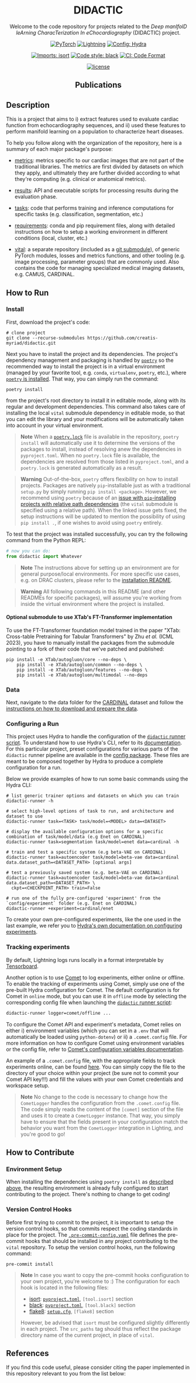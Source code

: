 <div align="center">

# DIDACTIC

Welcome to the code repository for projects related to the *Deep manIfolD leArning CharacTerization In eChocardiography* (DIDACTIC) project.

<a href="https://pytorch.org/get-started/locally/"><img alt="PyTorch" src="https://img.shields.io/badge/PyTorch-ee4c2c?logo=pytorch&logoColor=white"></a>
<a href="https://pytorchlightning.ai/"><img alt="Lightning" src="https://img.shields.io/badge/-Lightning-792ee5?logo=pytorchlightning&logoColor=white"></a>
<a href="https://hydra.cc/"><img alt="Config: Hydra" src="https://img.shields.io/badge/Config-Hydra-89b8cd"></a>

[![Imports: isort](https://img.shields.io/badge/%20imports-isort-%231674b1?style=flat&labelColor=ef8336)](https://pycqa.github.io/isort/)
[![Code style: black](https://img.shields.io/badge/code%20style-black-000000.svg)](https://github.com/psf/black)
[![CI: Code Format](https://github.com/creatis-myriad/didactic/actions/workflows/code-format.yml/badge.svg?branch=main)](https://github.com/creatis-myriad/didactic/actions/workflows/code-format.yml?query=branch%3Amain)

[![license](https://img.shields.io/badge/License-Apache%202.0-blue.svg)](https://github.com/creatis-myriad/didactic/blob/dev/LICENSE)

## Publications

</div>

## Description
This is a project that aims to i) extract features used to evaluate cardiac function from echocardiography sequences,
and ii) used these features to perform manifold learning on a population to characterize heart diseases.

To help you follow along with the organization of the repository, here is a summary of each major package's purpose:

- [metrics](didactic/metrics): metrics specific to our cardiac images that are not part of the
traditional libraries. The metrics are first divided by datasets on which they apply, and ultimately they are further
divided according to what they're computing (e.g. clinical or anatomical metrics).

- [results](didactic/results): API and executable scripts for processing results during the evaluation phase.

- [tasks](didactic/tasks): code that performs training and inference computations for specific tasks
(e.g. classification, segmentation, etc.)

- [requirements](requirements): conda and pip requirement files, along with detailed instructions on how to setup a
working environment in different conditions (local, cluster, etc.)

- [vital](https://github.com/creatis-myriad/vital/tree/dev/vital): a separate repository (included as a
[git submodule](https://git-scm.com/book/en/v2/Git-Tools-Submodules)), of generic PyTorch modules, losses and metrics
functions, and other tooling (e.g. image processing, parameter groups) that are commonly used. Also contains the code
for managing specialized medical imaging datasets, e.g. CAMUS, CARDINAL.


## How to Run

### Install
First, download the project's code:
```shell script
# clone project
git clone --recurse-submodules https://github.com/creatis-myriad/didactic.git
```
Next you have to install the project and its dependencies. The project's dependency management and packaging is handled
by [`poetry`](https://python-poetry.org/) so the recommended way to install the project is in a virtual environment
(managed by your favorite tool, e.g. `conda`, `virtualenv`, `poetry`, etc.), where
[`poetry` is installed](https://python-poetry.org/docs/#installation). That way, you can simply run the command:
```shell script
poetry install
```
from the project's root directory to install it in editable mode, along with its regular and development dependencies.
This command also takes care of installing the local `vital` submodule dependency in editable mode, so that you can
edit the library and your modifications will be automatically taken into account in your virtual environment.

> **Note**
> When a [`poetry.lock`](poetry.lock) file is available in the repository, `poetry install` will automatically use it to
> determine the versions of the packages to install, instead of resolving anew the dependencies in `pyproject.toml`.
> When no `poetry.lock` file is available, the dependencies are resolved from those listed in `pyproject.toml`, and a
> `poetry.lock` is generated automatically as a result.

> **Warning**
> Out-of-the-box, `poetry` offers flexibility on how to install projects. Packages are natively `pip`-installable just
> as with a traditional `setup.py` by simply running `pip install <package>`. However, we recommend using `poetry`
> because of an [issue with `pip`-installing projects with relative path dependencies](https://github.com/python-poetry/poetry/issues/5273)
> (the `vital` submodule is specified using a relative path). When the linked issue gets fixed, the setup instructions
> will be updated to mention the possibility of using `pip install .`, if one wishes to avoid using `poetry` entirely.

To test that the project was installed successfully, you can try the following command from the Python REPL:
```python
# now you can do:
from didactic import Whatever
```
> **Note**
> The instructions above for setting up an environment are for general purpose/local environments. For more specific use
> cases, e.g. on DRAC clusters, please refer to the [installation README](INSTALLATION.md).

> **Warning**
> All following commands in this README (and other READMEs for specific packages), will assume you're working from
> inside the virtual environment where the project is installed.

#### Optional submodule to use XTab's FT-Transformer implementation
To use the FT-Transformer foundation model trained in the paper "XTab: Cross-table Pretraining for Tabular Transformers"
by Zhu _et al._ (ICML 2023), you have to manually install the packages from the submodule pointing to a fork of their code
that we've patched and published:
```shell script
pip install -e XTab/autogluon/core --no-deps \
    pip install -e XTab/autogluon/common --no-deps \
    pip install -e XTab/autogluon/features --no-deps \
    pip install -e XTab/autogluon/multimodal --no-deps
```

### Data
Next, navigate to the data folder for the
[CARDINAL](https://github.com/creatis-myriad/vital/tree/dev/vital/data/cardinal) dataset and follow the [instructions
on how to download and prepare the data](https://github.com/creatis-myriad/vital/tree/dev/vital/data/cardinal/README.md).

### Configuring a Run
This project uses Hydra to handle the configuration of the
[`didactic` runner script](didactic/runner.py). To understand how to use Hydra's CLI, refer to its
[documentation](https://hydra.cc/docs/intro/). For this particular project, preset configurations for various parts of
the `didactic` runner pipeline are available in the [config package](didactic/config). These files are meant to be
composed together by Hydra to produce a complete configuration for a run.

Below we provide examples of how to run some basic commands using the Hydra CLI:
```shell script
# list generic trainer options and datasets on which you can train
didactic-runner -h

# select high-level options of task to run, and architecture and dataset to use
didactic-runner task=<TASK> task/model=<MODEL> data=<DATASET>

# display the available configuration options for a specific combination of task/model/data (e.g Enet on CARDINAL)
didactic-runner task=segmentation task/model=enet data=cardinal -h

# train and test a specific system (e.g beta-VAE on CARDINAL)
didactic-runner task=autoencoder task/model=beta-vae data=cardinal data.dataset_path=<DATASET_PATH> [optional args]

# test a previously saved system (e.g. beta-VAE on CARDINAL)
didactic-runner task=autoencoder task/model=beta-vae data=cardinal data.dataset_path=<DATASET_PATH> \
  ckpt=<CHECKPOINT_PATH> train=False

# run one of the fully pre-configured 'experiment' from the `config/experiment` folder (e.g. Enet on CARDINAL)
didactic-runner +experiment=cardinal/enet
```

To create your own pre-configured experiments, like the one used in the last example, we refer you to [Hydra's own
documentation on configuring experiments](https://hydra.cc/docs/patterns/configuring_experiments/).

### Tracking experiments
By default, Lightning logs runs locally in a format interpretable by
[Tensorboard](https://www.tensorflow.org/tensorboard/).

Another option is to use [Comet](https://www.comet.ml/) to log experiments, either online or offline. To enable the
tracking of experiments using Comet, simply use one of the pre-built Hydra configuration for Comet. The default
configuration is for Comet in `online` mode, but you can use it in `offline` mode by selecting the corresponding config
file when launching the [`didactic` runner script](didactic/runner.py):
```bash
didactic-runner logger=comet/offline ...
```
To configure the Comet API and experiment's metadata, Comet relies on either i) environment variables (which you can set
in a `.env` that will automatically be loaded using `python-dotenv`) or ii) a `.comet.config` file. For
more information on how to configure Comet using environment variables or the config file, refer to
[Comet's configuration variables documentation](https://www.comet.ml/docs/python-sdk/advanced/#comet-configuration-variables).

An example of a `.comet.config` file, with the appropriate fields to track experiments online, can be found
[here](https://github.com/creatis-myriad/vital/tree/dev/.comet.config). You can simply copy the file to the directory
of your choice within your project (be sure not to commit your Comet API key!!!) and fill the values with your own Comet
credentials and workspace setup.

> **Note**
> No change to the code is necessary to change how the `CometLogger` handles the configuration from the `.comet.config`
> file. The code simply reads the content of the `[comet]` section of the file and uses it to create a `CometLogger`
> instance. That way, you simply have to ensure that the fields present in your configuration match the behavior you
> want from the `CometLogger` integration in Lighting, and you're good to go!


## How to Contribute

### Environment Setup
When installing the dependencies using `poetry install` as [described above](#install), the resulting environment is
already fully configured to start contributing to the project. There's nothing to change to get coding!

### Version Control Hooks
Before first trying to commit to the project, it is important to setup the version control hooks, so that commits
respect the coding standards in place for the project. The [`.pre-commit-config.yaml`](.pre-commit-config.yaml) file
defines the pre-commit hooks that should be installed in any project contributing to the `vital` repository. To setup
the version control hooks, run the following command:
```shell script
pre-commit install
```

> **Note**
> In case you want to copy the pre-commit hooks configuration to your own project, you're welcome to :)
> The configuration for each hook is located in the following files:
> - [isort](https://github.com/timothycrosley/isort): [`pyproject.toml`](./pyproject.toml), `[tool.isort]` section
> - [black](https://github.com/psf/black): [`pyproject.toml`](./pyproject.toml), `[tool.black]` section
> - [flake8](https://gitlab.com/pycqa/flake8): [`setup.cfg`](./setup.cfg), `[flake8]` section
>
> However, be advised that `isort` must be configured slightly differently in each project. The `src_paths` tag
> should thus reflect the package directory name of the current project, in place of `vital`.


## References
If you find this code useful, please consider citing the paper implemented in this repository relevant to you from the
list below:
```bibtex

```
